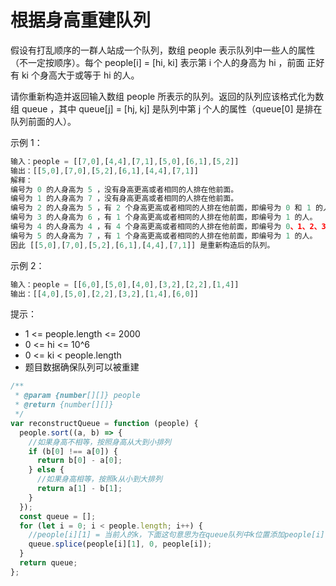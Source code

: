 # 根据身高重建队列

假设有打乱顺序的一群人站成一个队列，数组 people 表示队列中一些人的属性（不一定按顺序）。每个 people[i] = [hi, ki] 表示第 i 个人的身高为 hi ，前面 正好 有 ki 个身高大于或等于 hi 的人。

请你重新构造并返回输入数组 people 所表示的队列。返回的队列应该格式化为数组 queue ，其中 queue[j] = [hj, kj] 是队列中第 j 个人的属性（queue[0] 是排在队列前面的人）。

示例 1：

```js
输入：people = [[7,0],[4,4],[7,1],[5,0],[6,1],[5,2]]
输出：[[5,0],[7,0],[5,2],[6,1],[4,4],[7,1]]
解释：
编号为 0 的人身高为 5 ，没有身高更高或者相同的人排在他前面。
编号为 1 的人身高为 7 ，没有身高更高或者相同的人排在他前面。
编号为 2 的人身高为 5 ，有 2 个身高更高或者相同的人排在他前面，即编号为 0 和 1 的人。
编号为 3 的人身高为 6 ，有 1 个身高更高或者相同的人排在他前面，即编号为 1 的人。
编号为 4 的人身高为 4 ，有 4 个身高更高或者相同的人排在他前面，即编号为 0、1、2、3 的人。
编号为 5 的人身高为 7 ，有 1 个身高更高或者相同的人排在他前面，即编号为 1 的人。
因此 [[5,0],[7,0],[5,2],[6,1],[4,4],[7,1]] 是重新构造后的队列。
```

示例 2：

```js
输入：people = [[6,0],[5,0],[4,0],[3,2],[2,2],[1,4]]
输出：[[4,0],[5,0],[2,2],[3,2],[1,4],[6,0]]
```

提示：

- 1 <= people.length <= 2000
- 0 <= hi <= 10^6
- 0 <= ki < people.length
- 题目数据确保队列可以被重建

```js
/**
 * @param {number[][]} people
 * @return {number[][]}
 */
var reconstructQueue = function (people) {
  people.sort((a, b) => {
    //如果身高不相等，按照身高从大到小排列
    if (b[0] !== a[0]) {
      return b[0] - a[0];
    } else {
      //如果身高相等，按照k从小到大排列
      return a[1] - b[1];
    }
  });
  const queue = [];
  for (let i = 0; i < people.length; i++) {
    //people[i][1] = 当前人的k，下面这句意思为在queue队列中k位置添加people[i]
    queue.splice(people[i][1], 0, people[i]);
  }
  return queue;
};
```

